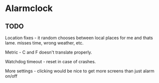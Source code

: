 # Alarmclock


## TODO

Location fixes - it random chooses between local places for me and thats lame. misses time, wrong weather, etc.

Metric - C and F doesn't translate properly.

Watchdog timeout - reset in case of crashes. 

More settings - clicking would be nice to get more screens than just alarm on/off


